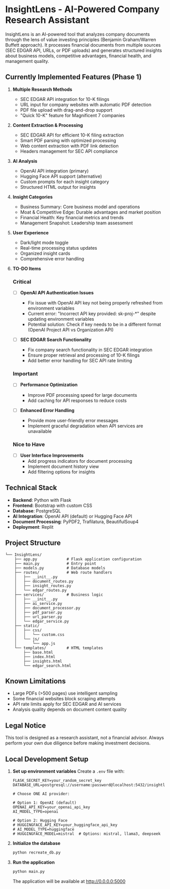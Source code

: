 # InsightLens - AI-Powered Company Research Assistant

InsightLens is an AI-powered tool that analyzes company documents through the lens of value investing principles (Benjamin Graham/Warren Buffett approach). It processes financial documents from multiple sources (SEC EDGAR API, URLs, or PDF uploads) and generates structured insights about business models, competitive advantages, financial health, and management quality.

## Currently Implemented Features (Phase 1)

1. **Multiple Research Methods**
   - SEC EDGAR API integration for 10-K filings
   - URL input for company websites with automatic PDF detection
   - PDF file upload with drag-and-drop support
   - "Quick 10-K" feature for Magnificent 7 companies

2. **Content Extraction & Processing**
   - SEC EDGAR API for efficient 10-K filing extraction
   - Smart PDF parsing with optimized processing
   - Web content extraction with PDF link detection
   - Headers management for SEC API compliance

3. **AI Analysis**
   - OpenAI API integration (primary)
   - Hugging Face API support (alternative)
   - Custom prompts for each insight category
   - Structured HTML output for insights

4. **Insight Categories**
   - Business Summary: Core business model and operations
   - Moat & Competitive Edge: Durable advantages and market position
   - Financial Health: Key financial metrics and trends
   - Management Snapshot: Leadership team assessment

5. **User Experience**
   - Dark/light mode toggle
   - Real-time processing status updates
   - Organized insight cards
   - Comprehensive error handling

6. **TO-DO Items**

   ### Critical
   - [ ] **OpenAI API Authentication Issues**
     - Fix issue with OpenAI API key not being properly refreshed from environment variables
     - Current error: "Incorrect API key provided: sk-proj-*" despite updating environment variables
     - Potential solution: Check if key needs to be in a different format (OpenAI Project API vs Organization API)

   - [ ] **SEC EDGAR Search Functionality**
     - Fix company search functionality in SEC EDGAR integration
     - Ensure proper retrieval and processing of 10-K filings
     - Add better error handling for SEC API rate limiting

   ### Important
   - [ ] **Performance Optimization**
     - Improve PDF processing speed for large documents
     - Add caching for API responses to reduce costs

   - [ ] **Enhanced Error Handling**
     - Provide more user-friendly error messages
     - Implement graceful degradation when API services are unavailable

   ### Nice to Have
   - [ ] **User Interface Improvements**
     - Add progress indicators for document processing
     - Implement document history view
     - Add filtering options for insights

## Technical Stack

- **Backend**: Python with Flask
- **Frontend**: Bootstrap with custom CSS
- **Database**: PostgreSQL
- **AI Integration**: OpenAI API (default) or Hugging Face API
- **Document Processing**: PyPDF2, Trafilatura, BeautifulSoup4
- **Deployment**: Replit

## Project Structure

```
└── InsightLens/
    ├── app.py             # Flask application configuration
    ├── main.py            # Entry point
    ├── models.py          # Database models
    ├── routes/            # Web route handlers
    │   ├── __init__.py
    │   ├── document_routes.py
    │   ├── insight_routes.py
    │   └── edgar_routes.py
    ├── services/          # Business logic
    │   ├── __init__.py
    │   ├── ai_service.py
    │   ├── document_processor.py
    │   ├── pdf_parser.py
    │   ├── url_parser.py
    │   └── edgar_service.py
    ├── static/
    │   ├── css/
    │   │   └── custom.css
    │   └── js/
    │       └── app.js
    └── templates/         # HTML templates
        ├── base.html
        ├── index.html
        ├── insights.html
        └── edgar_search.html
```

## Known Limitations

- Large PDFs (>500 pages) use intelligent sampling
- Some financial websites block scraping attempts
- API rate limits apply for SEC EDGAR and AI services
- Analysis quality depends on document content quality

## Legal Notice

This tool is designed as a research assistant, not a financial advisor. Always perform your own due diligence before making investment decisions.

## Local Development Setup

1. **Set up environment variables**
   Create a `.env` file with:
   ```
   FLASK_SECRET_KEY=your_random_secret_key
   DATABASE_URL=postgresql://username:password@localhost:5432/insightlens

   # Choose ONE AI provider:

   # Option 1: OpenAI (default)
   OPENAI_API_KEY=your_openai_api_key
   AI_MODEL_TYPE=openai

   # Option 2: Hugging Face
   # HUGGINGFACE_API_KEY=your_huggingface_api_key
   # AI_MODEL_TYPE=huggingface
   # HUGGINGFACE_MODEL=mistral  # Options: mistral, llama3, deepseek
   ```

2. **Initialize the database**
   ```bash
   python recreate_db.py
   ```

3. **Run the application**
   ```bash
   python main.py
   ```
   The application will be available at http://0.0.0.0:5000
